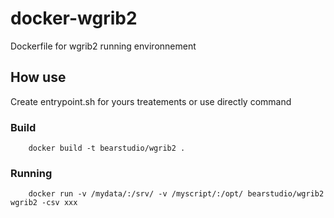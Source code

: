 # docker-wgrib2
Dockerfile for wgrib2 running environnement

## How use

Create entrypoint.sh for yours treatements or use directly command

### Build
```
	docker build -t bearstudio/wgrib2 .
```

### Running
```
	docker run -v /mydata/:/srv/ -v /myscript/:/opt/ bearstudio/wgrib2 wgrib2 -csv xxx
```
